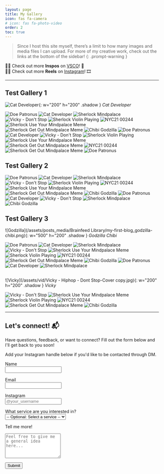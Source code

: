 ```yaml
---
layout: page
title: My Gallery
icon: fas fa-camera
# icon: fas fa-photo-video
order: 2
toc: true
---
```


> Since I host this site myself, there’s a limit to how many images and media files I can upload. For more of my creative work, check out the links at the bottom of the sidebar!
{: .prompt-warning }

<!-- <details open>
    <summary><span style="font-size: 1.5em; font-weight: normal;">Table of Contents</span></summary>
    <ul style="margin: 0;">
        <li><a href="#test-gallery-1">Test Gallery 1</a></li>
        <li><a href="#test-gallery-2">Test Gallery 2</a></li>
        <li><a href="#test-gallery-3">Test Gallery 3</a></li>
    </ul>
</details> -->

💁‍♀️ Check out more **Inspos** on [VSCO](https://vsco.co/teenee3051/gallery)! 📸   
💁‍♂️ Check out more **Reels** on [Instagram](https://www.instagram.com/koa_archives/reels)! 🎞️

* * *

## Test Gallery 1

![Cat Developer](/assets/img/cat-developer.jpg){: w="200" h="200" .shadow }
_Cat Developer_

<div class="photo-grid" data-aos="fade-up">
    <img src="/assets/img/doe-patronus.jpeg" title="Doe Patronus" alt="Doe Patronus" loading="lazy">
    <img src="/assets/img/cat-developer.jpg" title="Cat Developer" alt="Cat Developer" loading="lazy">
    <img src="/assets/img/sherlock-mindpalace.jpg" title="Sherlock Mindpalace" alt="Sherlock Mindpalace" loading="lazy">
    <img src="/assets/vid/Vicky - Hiphop - Dont Stop-Cover copy.jpg" title="Vicky - Don't Stop" alt="Vicky - Don't Stop" loading="lazy">
    <img src="/assets/img/sherlock-violin-playing.GIF" title="Sherlock Violin Playing" alt="Sherlock Violin Playing" loading="lazy">
    <img src="/assets/img/NYC21_00244.JPG" title="NYC21 00244" alt="NYC21 00244" loading="lazy">
    <img src="/assets/img/sherlock-use-your-mindpalace-meme.jpeg" title="Sherlock Use Your Mindpalace Meme" alt="Sherlock Use Your Mindpalace Meme" loading="lazy">
    <img src="/assets/img/sherlock-get-out-mindpalace-meme.jpeg" title="Sherlock Get Out Mindpalace Meme" alt="Sherlock Get Out Mindpalace Meme" loading="lazy">
    <img src="/assets/posts_media/Brainfeed Library/my-first-blog_godzilla-chibi.png" title="Chibi Godzilla" alt="Chibi Godzilla" loading="lazy">
    <img src="/assets/img/doe-patronus.jpeg" title="Doe Patronus" alt="Doe Patronus" loading="lazy">
    <img src="/assets/img/cat-developer.jpg" title="Cat Developer" alt="Cat Developer" loading="lazy">
    <img src="/assets/vid/Vicky - Hiphop - Dont Stop-Cover copy.jpg" title="Vicky - Don't Stop" alt="Vicky - Don't Stop" loading="lazy">
    <img src="/assets/img/sherlock-violin-playing.GIF" title="Sherlock Violin Playing" alt="Sherlock Violin Playing" loading="lazy">
    <img src="/assets/img/sherlock-use-your-mindpalace-meme.jpeg" title="Sherlock Use Your Mindpalace Meme" alt="Sherlock Use Your Mindpalace Meme" loading="lazy">
    <img src="/assets/img/sherlock-get-out-mindpalace-meme.gif" title="Sherlock Get Out Mindpalace Meme" alt="Sherlock Get Out Mindpalace Meme" loading="lazy">
    <img src="/assets/img/NYC21_00244.JPG" title="NYC21 00244" alt="NYC21 00244" loading="lazy">
    <img src="/assets/img/sherlock-get-out-mindpalace-meme.jpeg" title="Sherlock Get Out Mindpalace Meme" alt="Sherlock Get Out Mindpalace Meme" loading="lazy">
    <img src="/assets/img/doe-patronus.jpeg" title="Doe Patronus" alt="Doe Patronus" loading="lazy">
</div>


## Test Gallery 2

<!-- ![NYC21](/assets/img/NYC21_00244.JPG){: w="300" h="300" .shadow }
_NYC 2021_ -->

<div class="photo-grid" data-aos="fade-up">
    <img src="/assets/img/doe-patronus.jpeg" title="Doe Patronus" alt="Doe Patronus" loading="lazy">
    <img src="/assets/img/cat-developer.jpg" title="Cat Developer" alt="Cat Developer" loading="lazy">
    <img src="/assets/img/sherlock-mindpalace.jpg" title="Sherlock Mindpalace" alt="Sherlock Mindpalace" loading="lazy">
    <img src="/assets/vid/Vicky - Hiphop - Dont Stop-Cover copy.jpg" title="Vicky - Don't Stop" alt="Vicky - Don't Stop" loading="lazy">
    <img src="/assets/img/sherlock-violin-playing.GIF" title="Sherlock Violin Playing" alt="Sherlock Violin Playing" loading="lazy">
    <img src="/assets/img/NYC21_00244.JPG" title="NYC21 00244" alt="NYC21 00244" loading="lazy">
    <img src="/assets/img/sherlock-use-your-mindpalace-meme.jpeg" title="Sherlock Use Your Mindpalace Meme" alt="Sherlock Use Your Mindpalace Meme" loading="lazy">
    <img src="/assets/img/sherlock-get-out-mindpalace-meme.jpeg" title="Sherlock Get Out Mindpalace Meme" alt="Sherlock Get Out Mindpalace Meme" loading="lazy">
    <img src="/assets/posts_media/Brainfeed Library/my-first-blog_godzilla-chibi.png" title="Chibi Godzilla" alt="Chibi Godzilla" loading="lazy">
    <img src="/assets/img/doe-patronus.jpeg" title="Doe Patronus" alt="Doe Patronus" loading="lazy">
    <img src="/assets/img/cat-developer.jpg" title="Cat Developer" alt="Cat Developer" loading="lazy">
    <img src="/assets/vid/Vicky - Hiphop - Dont Stop-Cover copy.jpg" title="Vicky - Don't Stop" alt="Vicky - Don't Stop" loading="lazy">
    <img src="/assets/img/sherlock-mindpalace.jpg" title="Sherlock Mindpalace" alt="Sherlock Mindpalace" loading="lazy">
    <img src="/assets/posts_media/Brainfeed Library/my-first-blog_godzilla-chibi.png" title="Chibi Godzilla" alt="Chibi Godzilla" loading="lazy">
</div>


## Test Gallery 3

![Godzilla](/assets/posts_media/Brainfeed Library/my-first-blog_godzilla-chibi.png){: w="500" h="200" .shadow }
_Godzilla Chibi_

<div class="photo-grid" data-aos="fade-up">
    <img src="/assets/img/doe-patronus.jpeg" title="Doe Patronus" alt="Doe Patronus" loading="lazy">
    <img src="/assets/img/cat-developer.jpg" title="Cat Developer" alt="Cat Developer" loading="lazy">
    <img src="/assets/img/sherlock-mindpalace.jpg" title="Sherlock Mindpalace" alt="Sherlock Mindpalace" loading="lazy">
    <img src="/assets/vid/Vicky - Hiphop - Dont Stop-Cover copy.jpg" title="Vicky - Don't Stop" alt="Vicky - Don't Stop" loading="lazy">
    <img src="/assets/img/sherlock-use-your-mindpalace-meme.jpeg" title="Sherlock Use Your Mindpalace Meme" alt="Sherlock Use Your Mindpalace Meme" loading="lazy">
    <img src="/assets/img/sherlock-violin-playing.GIF" title="Sherlock Violin Playing" alt="Sherlock Violin Playing" loading="lazy">
    <img src="/assets/img/NYC21_00244.JPG" title="NYC21 00244" alt="NYC21 00244" loading="lazy">
    <img src="/assets/img/sherlock-get-out-mindpalace-meme.jpeg" title="Sherlock Get Out Mindpalace Meme" alt="Sherlock Get Out Mindpalace Meme" loading="lazy">
    <img src="/assets/posts_media/Brainfeed Library/my-first-blog_godzilla-chibi.png" title="Chibi Godzilla" alt="Chibi Godzilla" loading="lazy">
    <img src="/assets/img/doe-patronus.jpeg" title="Doe Patronus" alt="Doe Patronus" loading="lazy">
    <img src="/assets/img/cat-developer.jpg" title="Cat Developer" alt="Cat Developer" loading="lazy">
    <img src="/assets/img/sherlock-mindpalace.jpg" title="Sherlock Mindpalace" alt="Sherlock Mindpalace" loading="lazy">
</div>

<br>

![Vicky](/assets/vid/Vicky - Hiphop - Dont Stop-Cover copy.jpg){: w="200" h="200" .shadow }
_Vicky_

<div class="photo-grid" data-aos="fade-up">
    <img src="/assets/vid/Vicky - Hiphop - Dont Stop-Cover copy.jpg" title="Vicky - Don't Stop" alt="Vicky - Don't Stop" loading="lazy">
    <img src="/assets/img/sherlock-use-your-mindpalace-meme.jpeg" title="Sherlock Use Your Mindpalace Meme" alt="Sherlock Use Your Mindpalace Meme" loading="lazy">
    <img src="/assets/img/sherlock-violin-playing.GIF" title="Sherlock Violin Playing" alt="Sherlock Violin Playing" loading="lazy">
    <img src="/assets/img/NYC21_00244.JPG" title="NYC21 00244" alt="NYC21 00244" loading="lazy">
    <img src="/assets/img/sherlock-get-out-mindpalace-meme.jpeg" title="Sherlock Get Out Mindpalace Meme" alt="Sherlock Get Out Mindpalace Meme" loading="lazy">
    <img src="/assets/posts_media/Brainfeed Library/my-first-blog_godzilla-chibi.png" title="Chibi Godzilla" alt="Chibi Godzilla" loading="lazy">
</div>

* * *

## Let's connect! 📬

Have questions, feedback, or want to connect? Fill out the form below and I'll get back to you soon!

<p class="form-hint">Add your Instagram handle below if you'd like to be contacted through DM.</p>

<form action="https://formspree.io/f/your-form-id" method="POST" class="contact-form">
  <label for="name">Name</label><br>
  <input type="text" id="name" name="name" required><br>

  <label for="email">Email</label><br>
  <input type="email" id="email" name="_replyto" required><br>

  <label for="instagram">Instagram</label><br>
  <input type="text" id="instagram" name="instagram" placeholder="@your_username"><br>

  <label for="services">What service are you interested in?</label><br>
  <select id="services" name="services">
    <option value="" selected disabled>-- Optional: Select a service --</option>
    <option value="photography">Photography</option>
    <option value="videography">Videography</option>
    <option value="editing">Editing</option>
    <option value="other">Other</option>
    <option value="none">I'm not sure yet...</option>
  </select><br>

  <label for="message">Tell me more!</label><br>
  <textarea id="message" name="message" rows="5" required placeholder="Feel free to give me a general idea here..."></textarea><br>

  <button type="submit">Submit</button>
</form>
